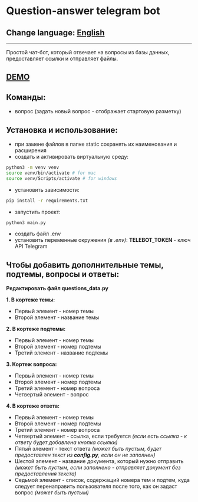 # Question-answer telegram bot
## Change language: [English](README.en.md)
***
Простой чат-бот, который отвечает на вопросы из базы данных, предоставляет ссылки и отправляет файлы.
## [DEMO](README.demo.md)
## Команды:
- вопрос (задать новый вопрос - отображает стартовую разметку)

## Установка и использование:
- при замене файлов в папке static сохранять их наименования и расширения
- создать и активировать виртуальную среду:
```sh
python3 -m venv venv
source venv/bin/activate # for mac
source venv/Scripts/activate # for windows
```
- установить зависимости:
```sh
pip install -r requirements.txt
```
- запустить проект:
```sh
python3 main.py
```
- создать файл .env
- установить переменные окружения _(в .env)_:
**TELEBOT_TOKEN** - ключ API Telegram

## Чтобы добавить дополнительные темы, подтемы, вопросы и ответы:
**Редактировать файл questions_data.py**

**1. В кортеже темы:**
- Первый элемент - номер темы
- Второй элемент - название темы

**2. В кортеже подтемы:**
- Первый элемент - номер темы
- Второй элемент - номер подтемы
- Третий элемент - название подтемы

**3. Кортеж вопроса:**
- Первый элемент - номер темы
- Второй элемент - номер подтемы
- Третий элемент - номер вопроса
- Четвертый элемент - вопрос

**4. В кортеже ответа:**
- Первый элемент - номер темы
- Второй элемент - номер подтемы
- Третий элемент - номер вопроса
- Четвертый элемент - ссылка, если требуется _(если есть ссылка - к ответу будет добавлена кнопка ссылки)_
- Пятый элемент - текст ответа _(может быть пустым, будет предоставлен текст из **config.py**, если он не заполнен)_
- Шестой элемент - название документа, который нужно отправить _(может быть пустым, если заполнено - отправляет документ без предоставления текста)_
- Седьмой элемент - список, содержащий номера тем и подтем, куда следует перенаправить пользователя после того, как он задаст вопрос _(может быть пустым)_